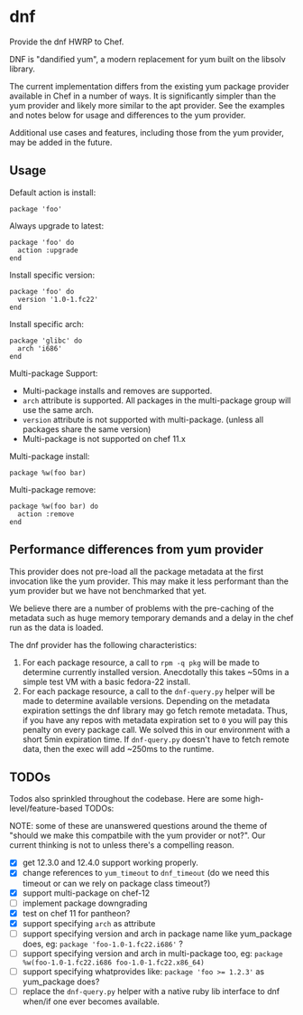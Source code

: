 dnf
===

Provide the dnf HWRP to Chef.

DNF is "dandified yum", a modern replacement for yum built on the libsolv library.

The current implementation differs from the existing yum package provider available in Chef
in a number of ways. It is significantly simpler than the yum provider and likely more
similar to the apt provider. See the examples and notes below for usage and differences to
the yum provider.

Additional use cases and features, including those from the yum provider, may be added in
the future.

Usage
-----

Default action is install:

    package 'foo'

Always upgrade to latest:

    package 'foo' do
      action :upgrade
    end

Install specific version:

    package 'foo' do
      version '1.0-1.fc22'
    end

Install specific arch:

    package 'glibc' do
      arch 'i686'
    end

Multi-package Support:

- Multi-package installs and removes are supported.
- `arch` attribute is supported. All packages in the multi-package group will use the same arch.
- `version` attribute is not supported with multi-package. (unless all packages share the same version)
- Multi-package is not supported on chef 11.x

Multi-package install:

    package %w(foo bar)

Multi-package remove:

    package %w(foo bar) do
      action :remove
    end

Performance differences from yum provider
-----------------------------------------

This provider does not pre-load all the package metadata at the first invocation
like the yum provider. This may make it less performant than the yum provider but
we have not benchmarked that yet.

We believe there are a number of problems with the pre-caching of the metadata
such as huge memory temporary demands and a delay in the chef run as the data is
loaded.

The dnf provider has the following characteristics:

1. For each package resource, a call to `rpm -q pkg` will be made to determine
   currently installed version. Anecdotally this takes ~50ms in a simple test VM
   with a basic fedora-22 install.
2. For each package resource, a call to the `dnf-query.py` helper will be made
   to determine available versions. Depending on the metadata expiration settings
   the dnf library may go fetch remote metadata. Thus, if you have any repos with
   metadata expiration set to `0` you will pay this penalty on every package call.
   We solved this in our environment with a short 5min expiration time. If
   `dnf-query.py` doesn't have to fetch remote data, then the exec will add ~250ms
   to the runtime.


TODOs
-----

Todos also sprinkled throughout the codebase. Here are some high-level/feature-based TODOs:

NOTE: some of these are unanswered questions around the theme of "should we make this compatbile with
the yum provider or not?". Our current thinking is not to unless there's a compelling reason.

- [x] get 12.3.0 and 12.4.0 support working properly.
- [x] change references to `yum_timeout` to `dnf_timeout` (do we need this timeout or can we rely on package class timeout?)
- [x] support multi-package on chef-12
- [ ] implement package downgrading
- [x] test on chef 11 for pantheon?
- [x] support specifying `arch` as attribute
- [ ] support specifying version and arch in package name like yum_package does, eg: `package 'foo-1.0-1.fc22.i686'` ?
- [ ] support specifying version and arch in multi-package too, eg: `package %w(foo-1.0-1.fc22.i686 foo-1.0-1.fc22.x86_64)`
- [ ] support specifying whatprovides like: `package 'foo >= 1.2.3'` as yum_package does?
- [ ] replace the `dnf-query.py` helper with a native ruby lib interface to dnf when/if one ever becomes available.
